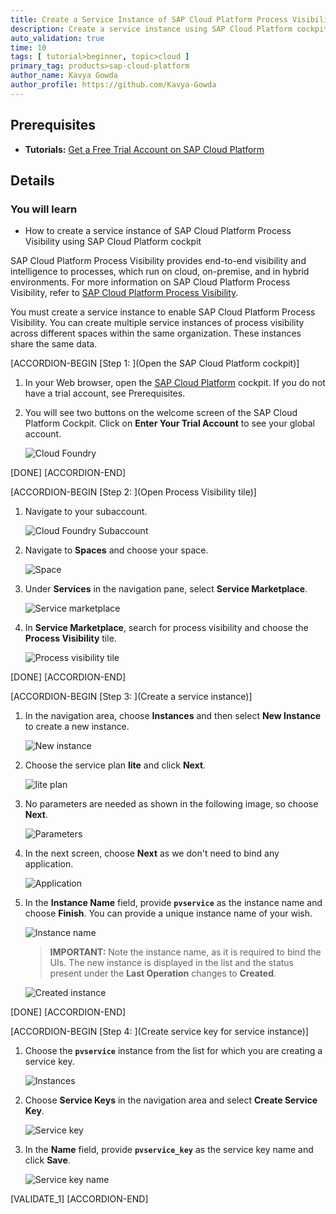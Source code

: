 ```yaml
---
title: Create a Service Instance of SAP Cloud Platform Process Visibility
description: Create a service instance using SAP Cloud Platform cockpit to enable the Process Visibility service.
auto_validation: true
time: 10
tags: [ tutorial>beginner, topic>cloud ]
primary_tag: products>sap-cloud-platform
author_name: Kavya Gowda
author_profile: https://github.com/Kavya-Gowda
---
```


## Prerequisites
 - **Tutorials:** [Get a Free Trial Account on SAP Cloud Platform](hcp-create-trial-account)

## Details
### You will learn
  - How to create a service instance of SAP Cloud Platform Process Visibility using SAP Cloud Platform cockpit

SAP Cloud Platform Process Visibility provides end-to-end visibility and intelligence to processes, which run on cloud, on-premise, and in hybrid environments. For more information on SAP Cloud Platform Process Visibility, refer to [SAP Cloud Platform Process Visibility](https://help.sap.com/viewer/62fd39fa3eae4046b23dba285e84bfd4/Cloud/en-US/2f72882f457a4b87a054bdf45d85fe52.html).

You must create a service instance to enable SAP Cloud Platform Process Visibility. You can create multiple service instances of process visibility across different spaces within the same organization. These instances share the same data.

[ACCORDION-BEGIN [Step 1: ](Open the SAP Cloud Platform cockpit)]

1. In your Web browser, open the [SAP Cloud Platform](https://account.hanatrial.ondemand.com/cockpit) cockpit. If you do not have a trial account, see Prerequisites.

2. You will see two buttons on the welcome screen of the SAP Cloud Platform Cockpit. Click on **Enter Your Trial Account** to see your global account.

    ![Cloud Foundry](enter-trial.png)

[DONE]
[ACCORDION-END]

[ACCORDION-BEGIN [Step 2: ](Open Process Visibility tile)]

1. Navigate to your subaccount.

    ![Cloud Foundry Subaccount](Trial-Subaccount.png)

2. Navigate to **Spaces** and choose your space.

    ![Space](Spaces-15.png)

3. Under **Services** in the navigation pane, select **Service Marketplace**.

    ![Service marketplace](Service-Marketplace-16.png)

4. In **Service Marketplace**, search for process visibility and choose the **Process Visibility** tile.

    ![Process visibility tile](PV-Tile-17.png)

[DONE]
[ACCORDION-END]

[ACCORDION-BEGIN [Step 3: ](Create a service instance)]

1. In the navigation area, choose **Instances** and then select **New Instance** to create a new instance.

    ![New instance](New-Instance-18.png)

2. Choose the service plan **lite** and click **Next**.

    ![lite plan](lite-Plan-19.png)

3. No parameters are needed as shown in the following image, so choose **Next**.

    ![Parameters](Parameters-20.png)

4. In the next screen, choose **Next** as we don't need to bind any application.

    ![Application](Application-21.png)

5. In the **Instance Name** field, provide **`pvservice`** as the instance name and choose **Finish**. You can provide a unique instance name of your wish.

    ![Instance name](PVservice-Instance-Name-22.png)

    >**IMPORTANT:** Note the instance name, as it is required to bind the UIs. The new instance is displayed in the list and the status present under the **Last Operation** changes to **Created**.

    ![Created instance](Instance-Created-23.png)

[DONE]
[ACCORDION-END]

[ACCORDION-BEGIN [Step 4: ](Create service key for service instance)]

1. Choose the **`pvservice`** instance from the list for which you are creating a service key.

    ![Instances](Instances-24.png)

2. Choose **Service Keys** in the navigation area and select **Create Service Key**.

    ![Service key](Service-Key-25.png)

3. In the **Name** field, provide **`pvservice_key`** as the service key name and click **Save**.

    ![Service key name](Service-Key-Name-26.png)

[VALIDATE_1]
[ACCORDION-END]

